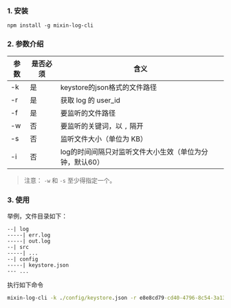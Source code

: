 ### 1. 安装
```
npm install -g mixin-log-cli
```
### 2.  参数介绍
| 参数 | 是否必须 | 含义 |
| - | ---- | ----------------- |
| -k | 是 | keystore的json格式的文件路径 |
| -r | 是 | 获取 log 的 user_id |
| -f | 是 | 要监听的文件路径 |
| -w | 否 | 要监听的关键词，以 `,` 隔开 |
| -s | 否 | 监听文件大小（单位为 KB） |
| -i | 否 | log的时间间隔只对监听文件大小生效（单位为分钟，默认60） |
> 注意： `-w` 和 `-s` 至少得指定一个。

### 3. 使用
举例，文件目录如下：
```
--| log
-----| err.log
-----| out.log
--| src
-----| ...
--| config
-----| keystore.json
--- ...
```
执行如下命令
```cmd
mixin-log-cli -k ./config/keystore.json -r e8e8cd79-cd40-4796-8c54-3a13cfe50115 -f ./err.log -w server,error
```

